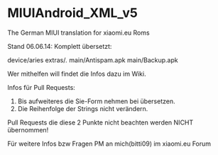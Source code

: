 MIUIAndroid_XML_v5
==================

The German MIUI translation for xiaomi.eu Roms

Stand 06.06.14:
Komplett übersetzt:

device/aries
extras/*.*
main/Antispam.apk
main/Backup.apk

Wer mithelfen will findet die Infos dazu im Wiki.

Infos für Pull Requests:

1. Bis aufweiteres die Sie-Form nehmen bei übersetzen.
2. Die Reihenfolge der Strings nicht verändern.

Pull Requests die diese 2 Punkte nicht beachten werden NICHT übernommen!


Für  weitere Infos bzw Fragen  PM an mich(bitti09) im xiaomi.eu Forum
